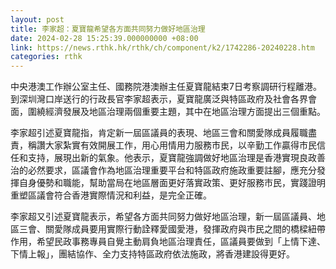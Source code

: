 ```yaml
---
layout: post
title: 李家超：夏寶龍希望各方面共同努力做好地區治理
date: 2024-02-28 15:25:39.000000000 +08:00
link: https://news.rthk.hk/rthk/ch/component/k2/1742286-20240228.htm
categories: rthk
---
```


中央港澳工作辦公室主任、國務院港澳辦主任夏寶龍結束7日考察調研行程離港。到深圳灣口岸送行的行政長官李家超表示，夏寶龍廣泛與特區政府及社會各界會面，圍繞經濟發展及地區治理兩個重要主題，其中在地區治理方面提出三個重點。  

李家超引述夏寶龍指，肯定新一屆區議員的表現、地區三會和關愛隊成員履職盡責，稱讚大家紮實有效開展工作，用心用情用力服務市民，以辛勤工作贏得市民信任和支持，展現出新的氣象。他表示，夏寶龍強調做好地區治理是香港實現良政善治的必然要求，區議會作為地區治理重要平台和特區政府施政重要註腳，應充分發揮自身優勢和職能，幫助當局在地區層面更好落實政策、更好服務市民，實踐證明重塑區議會符合香港實際情況和利益，是完全正確。

李家超又引述夏寶龍表示，希望各方面共同努力做好地區治理，新一屆區議員、地區三會、關愛隊成員要用實際行動詮釋愛國愛港，發揮政府與市民之間的橋樑紐帶作用，希望民政事務專員自覺主動肩負地區治理責任，區議員要做到「上情下達、下情上報」，團結協作、全力支持特區政府依法施政，將香港建設得更好。
